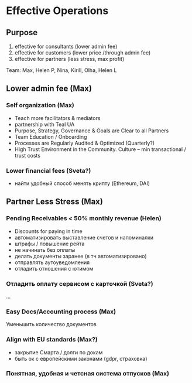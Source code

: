 # Effective Operations

## Purpose

1. effective for consultants \(lower admin fee\)
2. effective for customers \(lower price /through admin fee\)
3. effective for partners \(less stress, max profit\)

Team: Max, Helen P, Nina, Kirill, Olha, Helen L

## Lower admin fee \(Max\)

### Self organization \(Max\)

* Teach more facilitators & mediators
* partnership with Teal UA
* Purpose, Strategy, Governance & Goals are Clear to all Partners
* Team Education / Onboarding
* Processes are Regularly Audited & Optimized \(Quarterly?\)
* High Trust Environment in the Community. Culture – min transactional / trust costs

### Lower financial fees \(Sveta?\)

* найти удобный способ менять крипту \(Ethereum, DAI\)

## Partner Less Stress \(Max\)

### Pending Receivables &lt; 50% monthly revenue \(Helen\)

* Discounts for paying in time
* автоматизировать выставление счетов и напоминалки
* штрафы / повышение рейта
* не начинать без оплаты
* делать документы заранее \(в тч автоматизировано\)
* отправлять аутоуведомления
* отладить отношения с ютимом

### Отладить оплату сервисом с карточкой \(Sveta?\)

...

### Easy Docs/Accounting process \(Max\)

Уменьшить количество документов

### Align with EU standards \(Max?\)

* закрытие Смарта / долги по докам
* быть ок с европейскими законами \(gdpr, страховка\)

### Понятная, удобная и четсная система отпусков \(Max\)

